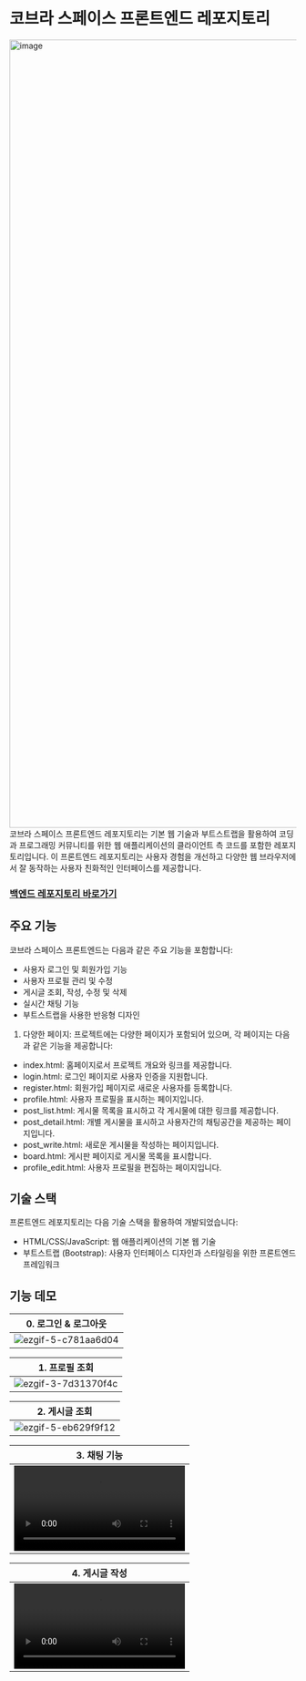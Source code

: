 # 코브라 스페이스 프론트엔드 레포지토리
<img width="1384" alt="image" src="https://github.com/ESTsoft-Ormi-1/LiveChatDjango/assets/52542229/882b5d47-1750-491d-a27f-a576fd8686c1">
코브라 스페이스 프론트엔드 레포지토리는 기본 웹 기술과 부트스트랩을 활용하여 코딩과 프로그래밍 커뮤니티를 위한 웹 애플리케이션의 클라이언트 측 코드를 포함한 레포지토리입니다. 이 프론트엔드 레포지토리는 사용자 경험을 개선하고 다양한 웹 브라우저에서 잘 동작하는 사용자 친화적인 인터페이스를 제공합니다.

### [백엔드 레포지토리 바로가기](https://github.com/ESTsoft-Ormi-1/LiveChatDjango)

## 주요 기능
코브라 스페이스 프론트엔드는 다음과 같은 주요 기능을 포함합니다:

- 사용자 로그인 및 회원가입 기능
- 사용자 프로필 관리 및 수정
- 게시글 조회, 작성, 수정 및 삭제
- 실시간 채팅 기능
- 부트스트랩을 사용한 반응형 디자인

1. 다양한 페이지: 프로젝트에는 다양한 페이지가 포함되어 있으며, 각 페이지는 다음과 같은 기능을 제공합니다:
- index.html: 홈페이지로서 프로젝트 개요와 링크를 제공합니다.
- login.html: 로그인 페이지로 사용자 인증을 지원합니다.
- register.html: 회원가입 페이지로 새로운 사용자를 등록합니다.
- profile.html: 사용자 프로필을 표시하는 페이지입니다.
- post_list.html: 게시물 목록을 표시하고 각 게시물에 대한 링크를 제공합니다.
- post_detail.html: 개별 게시물을 표시하고 사용자간의 채팅공간을 제공하는 페이지입니다.
- post_write.html: 새로운 게시물을 작성하는 페이지입니다.
- board.html: 게시판 페이지로 게시물 목록을 표시합니다.
- profile_edit.html: 사용자 프로필을 편집하는 페이지입니다.
  
## 기술 스택
프론트엔드 레포지토리는 다음 기술 스택을 활용하여 개발되었습니다:
- HTML/CSS/JavaScript: 웹 애플리케이션의 기본 웹 기술
- 부트스트랩 (Bootstrap): 사용자 인터페이스 디자인과 스타일링을 위한 프론트엔드 프레임워크

## 기능 데모

| 0. 로그인 & 로그아웃 |
|-----|
| ![ezgif-5-c781aa6d04](https://github.com/ESTsoft-Ormi-1/LiveChatDjango/assets/52542229/9c9f22ab-9e02-4fc6-9267-3910ecfba7fd) |

| 1. 프로필 조회 |
|-----|
| ![ezgif-3-7d31370f4c](https://github.com/ESTsoft-Ormi-1/LiveChatDjango/assets/52542229/4dedeb2e-8afa-47e5-9200-b9e722c5f852)|

| 2. 게시글 조회 |
|-----|
|  ![ezgif-5-eb629f9f12](https://github.com/ESTsoft-Ormi-1/LiveChatDjango/assets/52542229/31da3483-a8c5-4192-a35d-c40ac222391f)|

| 3. 채팅 기능 |
|-----|  
| <video src=https://github.com/ESTsoft-Ormi-1/LiveChatDjango/assets/52542229/411a3e26-d9c5-4538-952b-f821332323bd>  |

| 4. 게시글 작성 |
|-----|  
| <video src=https://github.com/ESTsoft-Ormi-1/LiveChatDjango/assets/52542229/2af01f92-833b-4941-9ea8-2f934bf797b9>  |